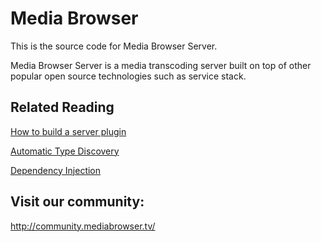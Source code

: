 Media Browser
============

This is the source code for Media Browser Server.

Media Browser Server is a media transcoding server built on top of other popular open source technologies such as service stack.

## Related Reading ##

[How to build a server plugin](https://github.com/MediaBrowser/MediaBrowser/wiki/How-to-build-a-Server-Plugin "How to build a server plugin")

[Automatic Type Discovery](https://github.com/MediaBrowser/MediaBrowser/wiki/Automatic-Type-Discovery "Automatic Type Discovery")

[Dependency Injection](https://github.com/MediaBrowser/MediaBrowser/wiki/Dependency-Injection "Dependency Injection")

## Visit our community: ##

http://community.mediabrowser.tv/
